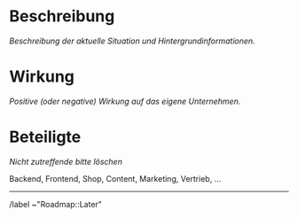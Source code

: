 # Beschreibung

_Beschreibung der aktuelle Situation und Hintergrundinformationen._

# Wirkung

_Positive (oder negative) Wirkung auf das eigene Unternehmen._

# Beteiligte

_Nicht zutreffende bitte löschen_

Backend, Frontend, Shop, Content, Marketing, Vertrieb, ...

---

/label ~"Roadmap::Later"
